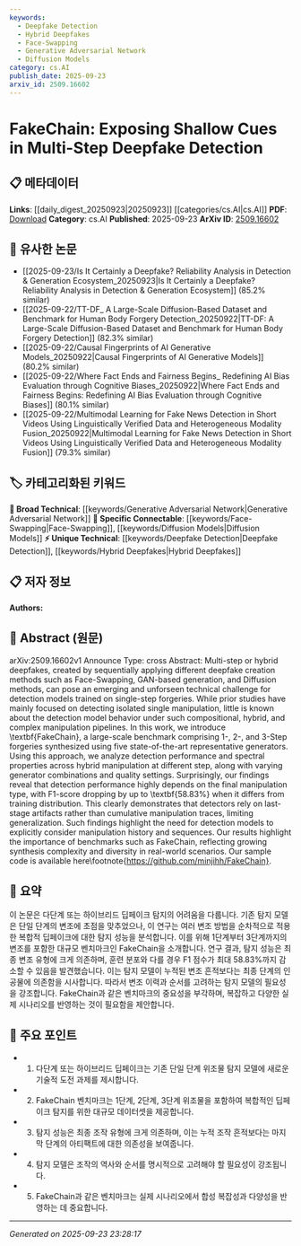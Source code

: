 ```yaml
---
keywords:
  - Deepfake Detection
  - Hybrid Deepfakes
  - Face-Swapping
  - Generative Adversarial Network
  - Diffusion Models
category: cs.AI
publish_date: 2025-09-23
arxiv_id: 2509.16602
---
```


<!-- KEYWORD_LINKING_METADATA:
{
  "processed_timestamp": "2025-09-23T23:28:17.397617",
  "vocabulary_version": "1.0",
  "selected_keywords": [
    "Deepfake Detection",
    "Hybrid Deepfakes",
    "Face-Swapping",
    "Generative Adversarial Network",
    "Diffusion Models"
  ],
  "rejected_keywords": [],
  "similarity_scores": {
    "Deepfake Detection": 0.78,
    "Hybrid Deepfakes": 0.77,
    "Face-Swapping": 0.72,
    "Generative Adversarial Network": 0.7,
    "Diffusion Models": 0.75
  },
  "extraction_method": "AI_prompt_based",
  "budget_applied": true,
  "candidates_json": {
    "candidates": [
      {
        "surface": "Deepfake Detection",
        "canonical": "Deepfake Detection",
        "aliases": [
          "Deepfake Identification",
          "Deepfake Recognition"
        ],
        "category": "unique_technical",
        "rationale": "Deepfake detection is a specialized field that directly relates to the paper's focus on detecting multi-step deepfakes.",
        "novelty_score": 0.75,
        "connectivity_score": 0.65,
        "specificity_score": 0.85,
        "link_intent_score": 0.78
      },
      {
        "surface": "Hybrid Deepfakes",
        "canonical": "Hybrid Deepfakes",
        "aliases": [
          "Multi-step Deepfakes",
          "Composite Deepfakes"
        ],
        "category": "unique_technical",
        "rationale": "Hybrid deepfakes represent a novel challenge in the field, emphasizing the complexity of detection tasks.",
        "novelty_score": 0.8,
        "connectivity_score": 0.6,
        "specificity_score": 0.9,
        "link_intent_score": 0.77
      },
      {
        "surface": "Face-Swapping",
        "canonical": "Face-Swapping",
        "aliases": [
          "Face Replacement",
          "Face Exchange"
        ],
        "category": "specific_connectable",
        "rationale": "Face-swapping is a common technique in deepfake creation, relevant for understanding manipulation methods.",
        "novelty_score": 0.55,
        "connectivity_score": 0.7,
        "specificity_score": 0.8,
        "link_intent_score": 0.72
      },
      {
        "surface": "GAN-based Generation",
        "canonical": "Generative Adversarial Network",
        "aliases": [
          "GAN",
          "Adversarial Generation"
        ],
        "category": "broad_technical",
        "rationale": "GANs are a fundamental technology in generating deepfakes, linking to broader machine learning concepts.",
        "novelty_score": 0.4,
        "connectivity_score": 0.85,
        "specificity_score": 0.65,
        "link_intent_score": 0.7
      },
      {
        "surface": "Diffusion Methods",
        "canonical": "Diffusion Models",
        "aliases": [
          "Diffusion Techniques",
          "Diffusion Processes"
        ],
        "category": "specific_connectable",
        "rationale": "Diffusion models are an emerging technique in deepfake generation, relevant for linking to new synthesis methods.",
        "novelty_score": 0.7,
        "connectivity_score": 0.75,
        "specificity_score": 0.8,
        "link_intent_score": 0.75
      }
    ],
    "ban_list_suggestions": [
      "Detection Performance",
      "Benchmark",
      "Quality Settings"
    ]
  },
  "decisions": [
    {
      "candidate_surface": "Deepfake Detection",
      "resolved_canonical": "Deepfake Detection",
      "decision": "linked",
      "scores": {
        "novelty": 0.75,
        "connectivity": 0.65,
        "specificity": 0.85,
        "link_intent": 0.78
      }
    },
    {
      "candidate_surface": "Hybrid Deepfakes",
      "resolved_canonical": "Hybrid Deepfakes",
      "decision": "linked",
      "scores": {
        "novelty": 0.8,
        "connectivity": 0.6,
        "specificity": 0.9,
        "link_intent": 0.77
      }
    },
    {
      "candidate_surface": "Face-Swapping",
      "resolved_canonical": "Face-Swapping",
      "decision": "linked",
      "scores": {
        "novelty": 0.55,
        "connectivity": 0.7,
        "specificity": 0.8,
        "link_intent": 0.72
      }
    },
    {
      "candidate_surface": "GAN-based Generation",
      "resolved_canonical": "Generative Adversarial Network",
      "decision": "linked",
      "scores": {
        "novelty": 0.4,
        "connectivity": 0.85,
        "specificity": 0.65,
        "link_intent": 0.7
      }
    },
    {
      "candidate_surface": "Diffusion Methods",
      "resolved_canonical": "Diffusion Models",
      "decision": "linked",
      "scores": {
        "novelty": 0.7,
        "connectivity": 0.75,
        "specificity": 0.8,
        "link_intent": 0.75
      }
    }
  ]
}
-->

# FakeChain: Exposing Shallow Cues in Multi-Step Deepfake Detection

## 📋 메타데이터

**Links**: [[daily_digest_20250923|20250923]] [[categories/cs.AI|cs.AI]]
**PDF**: [Download](https://arxiv.org/pdf/2509.16602.pdf)
**Category**: cs.AI
**Published**: 2025-09-23
**ArXiv ID**: [2509.16602](https://arxiv.org/abs/2509.16602)

## 🔗 유사한 논문
- [[2025-09-23/Is It Certainly a Deepfake? Reliability Analysis in Detection & Generation Ecosystem_20250923|Is It Certainly a Deepfake? Reliability Analysis in Detection & Generation Ecosystem]] (85.2% similar)
- [[2025-09-22/TT-DF_ A Large-Scale Diffusion-Based Dataset and Benchmark for Human Body Forgery Detection_20250922|TT-DF: A Large-Scale Diffusion-Based Dataset and Benchmark for Human Body Forgery Detection]] (82.3% similar)
- [[2025-09-22/Causal Fingerprints of AI Generative Models_20250922|Causal Fingerprints of AI Generative Models]] (80.2% similar)
- [[2025-09-22/Where Fact Ends and Fairness Begins_ Redefining AI Bias Evaluation through Cognitive Biases_20250922|Where Fact Ends and Fairness Begins: Redefining AI Bias Evaluation through Cognitive Biases]] (80.1% similar)
- [[2025-09-22/Multimodal Learning for Fake News Detection in Short Videos Using Linguistically Verified Data and Heterogeneous Modality Fusion_20250922|Multimodal Learning for Fake News Detection in Short Videos Using Linguistically Verified Data and Heterogeneous Modality Fusion]] (79.3% similar)

## 🏷️ 카테고리화된 키워드
**🧠 Broad Technical**: [[keywords/Generative Adversarial Network|Generative Adversarial Network]]
**🔗 Specific Connectable**: [[keywords/Face-Swapping|Face-Swapping]], [[keywords/Diffusion Models|Diffusion Models]]
**⚡ Unique Technical**: [[keywords/Deepfake Detection|Deepfake Detection]], [[keywords/Hybrid Deepfakes|Hybrid Deepfakes]]

## 📋 저자 정보

**Authors:** 

## 📄 Abstract (원문)

arXiv:2509.16602v1 Announce Type: cross 
Abstract: Multi-step or hybrid deepfakes, created by sequentially applying different deepfake creation methods such as Face-Swapping, GAN-based generation, and Diffusion methods, can pose an emerging and unforseen technical challenge for detection models trained on single-step forgeries. While prior studies have mainly focused on detecting isolated single manipulation, little is known about the detection model behavior under such compositional, hybrid, and complex manipulation pipelines. In this work, we introduce \textbf{FakeChain}, a large-scale benchmark comprising 1-, 2-, and 3-Step forgeries synthesized using five state-of-the-art representative generators. Using this approach, we analyze detection performance and spectral properties across hybrid manipulation at different step, along with varying generator combinations and quality settings. Surprisingly, our findings reveal that detection performance highly depends on the final manipulation type, with F1-score dropping by up to \textbf{58.83\%} when it differs from training distribution. This clearly demonstrates that detectors rely on last-stage artifacts rather than cumulative manipulation traces, limiting generalization. Such findings highlight the need for detection models to explicitly consider manipulation history and sequences. Our results highlight the importance of benchmarks such as FakeChain, reflecting growing synthesis complexity and diversity in real-world scenarios. Our sample code is available here\footnote{https://github.com/minjihh/FakeChain}.

## 📝 요약

이 논문은 다단계 또는 하이브리드 딥페이크 탐지의 어려움을 다룹니다. 기존 탐지 모델은 단일 단계의 변조에 초점을 맞추었으나, 이 연구는 여러 변조 방법을 순차적으로 적용한 복합적 딥페이크에 대한 탐지 성능을 분석합니다. 이를 위해 1단계부터 3단계까지의 변조를 포함한 대규모 벤치마크인 FakeChain을 소개합니다. 연구 결과, 탐지 성능은 최종 변조 유형에 크게 의존하며, 훈련 분포와 다를 경우 F1 점수가 최대 58.83%까지 감소할 수 있음을 발견했습니다. 이는 탐지 모델이 누적된 변조 흔적보다는 최종 단계의 인공물에 의존함을 시사합니다. 따라서 변조 이력과 순서를 고려하는 탐지 모델의 필요성을 강조합니다. FakeChain과 같은 벤치마크의 중요성을 부각하며, 복잡하고 다양한 실제 시나리오를 반영하는 것이 필요함을 제안합니다.

## 🎯 주요 포인트

- 1. 다단계 또는 하이브리드 딥페이크는 기존 단일 단계 위조물 탐지 모델에 새로운 기술적 도전 과제를 제시합니다.
- 2. FakeChain 벤치마크는 1단계, 2단계, 3단계 위조물을 포함하여 복합적인 딥페이크 탐지를 위한 대규모 데이터셋을 제공합니다.
- 3. 탐지 성능은 최종 조작 유형에 크게 의존하며, 이는 누적 조작 흔적보다는 마지막 단계의 아티팩트에 대한 의존성을 보여줍니다.
- 4. 탐지 모델은 조작의 역사와 순서를 명시적으로 고려해야 할 필요성이 강조됩니다.
- 5. FakeChain과 같은 벤치마크는 실제 시나리오에서 합성 복잡성과 다양성을 반영하는 데 중요합니다.


---

*Generated on 2025-09-23 23:28:17*